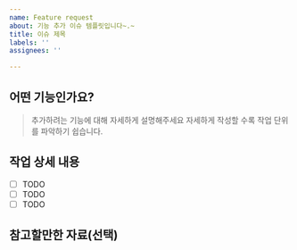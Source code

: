 ```yaml
---
name: Feature request
about: 기능 추가 이슈 템플릿입니다~.~
title: 이슈 제목
labels: ''
assignees: ''

---
```


## 어떤 기능인가요?

> 추가하려는 기능에 대해 자세하게 설명해주세요
> 자세하게 작성할 수록 작업 단위를 파악하기 쉽습니다.

## 작업 상세 내용

- [ ] TODO
- [ ] TODO
- [ ] TODO

## 참고할만한 자료(선택)
